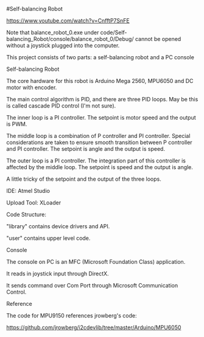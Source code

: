 #Self-balancing Robot

https://www.youtube.com/watch?v=CnfftP7SnFE

Note that balance_robot_0.exe under code/Self-balancing_Robot/console/balance_robot_0/Debug/ cannot be opened without a joystick plugged into the computer.

This project consists of two parts: a self-balancing robot and a PC console

Self-balancing Robot

The core hardware for this robot is Arduino Mega 2560, MPU6050 and DC motor with encoder.

The main control algorithm is PID, and there are three PID loops.
May be this is called cascade PID control (I'm not sure).

The inner loop is a PI controller.
The setpoint is motor speed and the output is PWM.

The middle loop is a combination of P controller and PI controller.
Special considerations are taken to ensure smooth transition between P controller and PI controller.
The setpoint is angle and the output is speed.

The outer loop is a PI controller.
The integration part of this controller is affected by the middle loop.
The setpoint is speed and the output is angle.

A little tricky of the setpoint and the output of the three loops.

IDE: Atmel Studio

Upload Tool: XLoader

Code Structure:

"library" contains device drivers and API.

"user" contains upper level code.

Console

The console on PC is an MFC (Microsoft Foundation Class) application.

It reads in joystick input through DirectX.

It sends command over Com Port through Microsoft Communication Control.

Reference

The code for MPU9150 references jrowberg's code:

https://github.com/jrowberg/i2cdevlib/tree/master/Arduino/MPU6050
